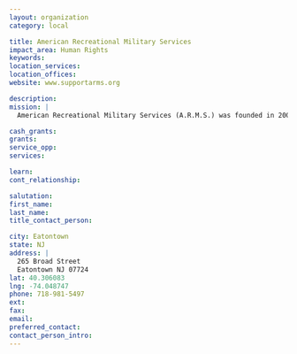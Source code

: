 ```yaml
---
layout: organization
category: local

title: American Recreational Military Services
impact_area: Human Rights
keywords: 
location_services: 
location_offices: 
website: www.supportarms.org

description: 
mission: |
  American Recreational Military Services (A.R.M.S.) was founded in 2003 by a group of grass roots volunteers who wanted to give something back to the military and their families. In a matter of months, this small organization had grown from just a handful to more than 325 volunteers throughout the tri-state area.  A.R.M.S. supports the area unit Family Readiness Groups, as well as providing direct assistance to family members in need. In addition, A.R.M.S. has been working with the local military bases to address quality of life issues for soldiers and their families. A.R.M.S. first effort was directed in soliciting donations to be packed in boxes and shipped to the troops overseas. A.R.M.S.' goal for this year is to provide a care package for every tri-state area service member.

cash_grants: 
grants: 
service_opp: 
services: 

learn: 
cont_relationship: 

salutation: 
first_name: 
last_name: 
title_contact_person: 

city: Eatontown
state: NJ
address: |
  265 Broad Street  
  Eatontown NJ 07724
lat: 40.306083
lng: -74.048747
phone: 718-981-5497
ext: 
fax: 
email: 
preferred_contact: 
contact_person_intro: 
---
```

